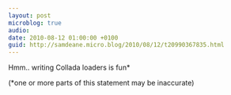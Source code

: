 ```yaml
---
layout: post
microblog: true
audio: 
date: 2010-08-12 01:00:00 +0100
guid: http://samdeane.micro.blog/2010/08/12/t20990367835.html
---
```

Hmm.. writing Collada loaders is fun*

(*one or more parts of this statement may be inaccurate)
